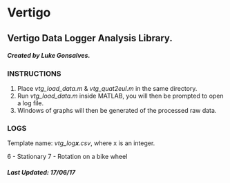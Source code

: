 # Vertigo
## Vertigo Data Logger Analysis Library.
##### Created by Luke Gonsalves.

### INSTRUCTIONS

1. Place _vtg_load_data.m_ & _vtg_quat2eul.m_ in the same directory.
2. Run _vtg_load_data.m_ inside MATLAB, you will then be prompted to open a log file.
3. Windows of graphs will then be generated of the processed raw data.

### LOGS

Template name: _vtg_log**x**.csv_, where x is an integer.

6 - Stationary
7 - Rotation on a bike wheel

##### Last Updated: _17/06/17_
